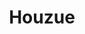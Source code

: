 ---
title: Houzue 
category: paintings
series: -2015
year: 2014
image: hozue.jpg
size: 
materials: acrylic on canvas
---